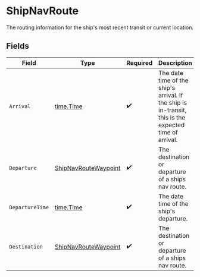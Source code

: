 # ShipNavRoute

The routing information for the ship's most recent transit or current location.


## Fields

| Field                                                                                                 | Type                                                                                                  | Required                                                                                              | Description                                                                                           |
| ----------------------------------------------------------------------------------------------------- | ----------------------------------------------------------------------------------------------------- | ----------------------------------------------------------------------------------------------------- | ----------------------------------------------------------------------------------------------------- |
| `Arrival`                                                                                             | [time.Time](https://pkg.go.dev/time#Time)                                                             | :heavy_check_mark:                                                                                    | The date time of the ship's arrival. If the ship is in-transit, this is the expected time of arrival. |
| `Departure`                                                                                           | [ShipNavRouteWaypoint](../../models/shared/shipnavroutewaypoint.md)                                   | :heavy_check_mark:                                                                                    | The destination or departure of a ships nav route.                                                    |
| `DepartureTime`                                                                                       | [time.Time](https://pkg.go.dev/time#Time)                                                             | :heavy_check_mark:                                                                                    | The date time of the ship's departure.                                                                |
| `Destination`                                                                                         | [ShipNavRouteWaypoint](../../models/shared/shipnavroutewaypoint.md)                                   | :heavy_check_mark:                                                                                    | The destination or departure of a ships nav route.                                                    |
